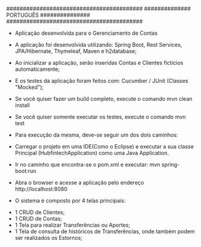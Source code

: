 ﻿#########################################
############## PORTUGUÊS ###############
#########################################


- Aplicação desenvolvida para o Gerenciamento de Contas

- A aplicação foi desenvolvida utilizando: Spring Boot, Rest Services, JPA/Hibernate, Thymeleaf, Maven e h2database;
- Ao inicializar a aplicação, serão inseridas Contas e Clientes fictícios automaticamente;
- E os testes da aplicação foram feitos com: Cucumber / JUnit (Classes "Mocked");

- Se você quiser fazer um build completo, execute o comando 	   mvn clean install
- Se você quiser somente executar os testes, execute o comando     mvn test

- Para execução da mesma, deve-se seguir um dos dois caminhos: 
* Carregar o projeto em uma IDE(Como o Eclipse) e executar a sua classe Principal (HubfintechApplication) como uma Java Application.  

* Ir no caminho que encontra-se o pom.xml e executar: 			   mvn spring-boot:run
* Abra o browser e acesse a aplicação pelo endereço 		       http://localhost:8080

- O sistema é composto por 4 telas principais:
* 1 CRUD de Clientes;
* 1 CRUD de Contas;
* 1 Tela para realizar Transferências ou Aportes;
* 1 Tela de consulta de históricos de Transferências, onde também podem ser realizados os Estornos;

